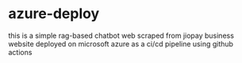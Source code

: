 # azure-deploy

this is a simple rag-based chatbot web scraped from jiopay business website deployed on microsoft azure as a ci/cd pipeline using github actions
